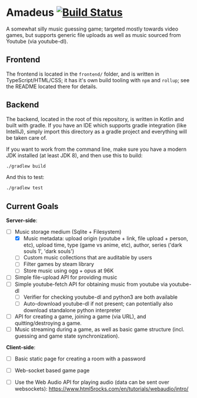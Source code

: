 # Amadeus [![Build Status](https://travis-ci.com/blacksmithgu/amadeus.svg?branch=master)](https://travis-ci.com/blacksmithgu/amadeus)

A somewhat silly music guessing game; targeted mostly towards video games, but supports generic file uploads as well as
music sourced from Youtube (via youtube-dl).

## Frontend

The frontend is located in the `frontend/` folder, and is written in TypeScript/HTML/CSS; it has it's own build tooling
with `npm` and `rollup`; see the README located there for details.

## Backend

The backend, located in the root of this repository, is written in Kotlin and built with gradle. If you have an IDE
which supports gradle integration (like IntelliJ), simply import this directory as a gradle project and everything will
be taken care of.

If you want to work from the command line, make sure you have a modern JDK installed (at least JDK 8), and then use
this to build:

```bash
./gradlew build
```

And this to test:

```bash
./gradlew test
```

## Current Goals

**Server-side**: 

* [ ] Music storage medium (Sqlite + Filesystem)
    * [X] Music metadata: upload origin (youtube + link, file upload + person, etc), upload time, type (game vs anime, etc), author, series ('dark souls 1', 'dark souls')
    * [ ] Custom music collections that are auditable by users
    * [ ] Filter games by steam library
    * [ ] Store music using ogg + opus at 96K
* [ ] Simple file-upload API for providing music
* [ ] Simple youtube-fetch API for obtaining music from youtube via youtube-dl
    * [ ] Verifier for checking youtube-dl and python3 are both available
    * [ ] Auto-download youtube-dl if not present; can potentially also download standalone python interpreter
* [ ] API for creating a game, joining a game (via URL), and quitting/destroying a game.
* [ ] Music streaming during a game, as well as basic game structure (incl. guessing and game state synchronization).

**Client-side**: 

* [ ] Basic static page for creating a room with a password
* [ ] Web-socket based game page
* [ ] Use the Web Audio API for playing audio (data can be sent over websockets): https://www.html5rocks.com/en/tutorials/webaudio/intro/

